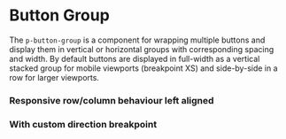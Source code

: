 # Button Group

The `p-button-group` is a component for wrapping multiple buttons and display them in vertical or horizontal groups with
corresponding spacing and width. By default buttons are displayed in full-width as a vertical stacked group for mobile
viewports (breakpoint XS) and side-by-side in a row for larger viewports.

### Responsive row/column behaviour left aligned

<Playground :markup="buttonGroup"></Playground>

### With custom direction breakpoint

<Playground :markup="buttonGroupCustomBreakpoint"></Playground>

<script lang="ts">
import Vue from 'vue';
import Component from 'vue-class-component';

@Component
export default class Code extends Vue {

  buttonGroup = `<p-button-group>
  <p-button variant="primary">Some label</p-button>
  <p-button variant="secondary">Some label</p-button>
</p-button-group>`;    

 buttonGroupCustomBreakpoint = `<p-button-group direction="{base: 'column', s: 'row'}">
  <p-button variant="primary">Some label</p-button>
  <p-button variant="secondary">Some label</p-button>
</p-button-group>`;    
}
</script>
